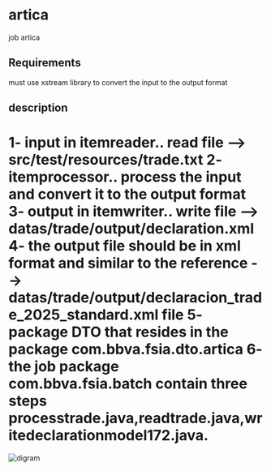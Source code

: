 # artica

job artica

## Requirements
must use xstream library to convert the input to the output format

## description

1- input in itemreader.. read file --> src/test/resources/trade.txt
2- itemprocessor.. process the input and convert it to the output format
3- output in itemwriter.. write file --> datas/trade/output/declaration.xml
4- the output file should be in xml format and similar to the reference --> datas/trade/output/declaracion_trade_2025_standard.xml file
5- package DTO that resides in the package com.bbva.fsia.dto.artica
6- the job package com.bbva.fsia.batch contain three steps processtrade.java,readtrade.java,writedeclarationmodel172.java.
=======

![digram](https://github.com/user-attachments/assets/43f9669a-766a-496a-847c-20dfa3483808)

